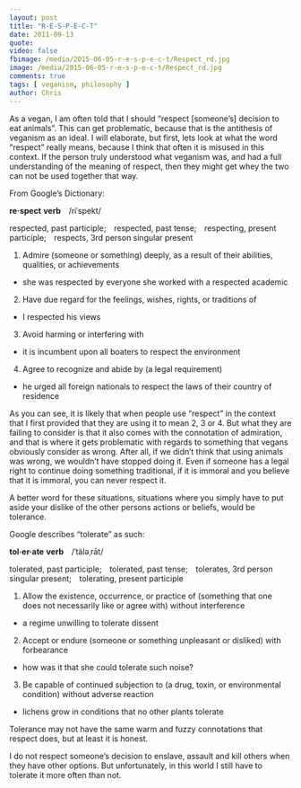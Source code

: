 ```yaml
---
layout: post
title: "R-E-S-P-E-C-T"
date: 2011-09-13
quote: 
video: false
fbimage: /media/2015-06-05-r-e-s-p-e-c-t/Respect_rd.jpg
image: /media/2015-06-05-r-e-s-p-e-c-t/Respect_rd.jpg
comments: true
tags: [ veganism, philosophy ]
author: Chris
---
```


As a vegan, I am often told that I should “respect [someone’s] decision to eat animals”.  This can get problematic, because that is the antithesis of veganism as an ideal.  I will elaborate, but first, lets look at what the word “respect” really means, because I think that often it is misused in this context.  If the person truly understood what veganism was, and had a full understanding of the meaning of respect, then they might get whey the two can not be used together that way.

From Google’s Dictionary:

**re·spect**
**verb** /riˈspekt/

respected, past participle; respected, past tense; respecting, present participle; respects, 3rd person singular present

  1. Admire (someone or something) deeply, as a result of their abilities, qualities, or achievements 
   * she was respected by everyone she worked with a respected academic
  2. Have due regard for the feelings, wishes, rights, or traditions of 
   * I respected his views
  3. Avoid harming or interfering with 
   * it is incumbent upon all boaters to respect the environment
  4. Agree to recognize and abide by (a legal requirement)
   * he urged all foreign nationals to respect the laws of their country of residence

As you can see, it is likely that when people use “respect” in the context that I first provided that they are using it to mean 2, 3 or 4.  But what they are failing to consider is that it also comes with the connotation of admiration, and that is where it gets problematic with regards to something that vegans obviously consider as wrong. After all, if we didn’t think that using animals was wrong, we wouldn’t have stopped doing it.  Even if someone has a legal right to continue doing something traditional, if it is immoral and you believe that it is immoral, you can never respect it.

A better word for these situations, situations where you simply have to put aside your dislike of the other persons actions or beliefs, would be tolerance.

Google describes “tolerate” as such:

**tol·er·ate**
**verb** /ˈtäləˌrāt/

tolerated, past participle; tolerated, past tense; tolerates, 3rd person singular present; tolerating, present participle

  1. Allow the existence, occurrence, or practice of (something that one does not necessarily like or agree with) without interference 
   * a regime unwilling to tolerate dissent
  2. Accept or endure (someone or something unpleasant or disliked) with forbearance 
   * how was it that she could tolerate such noise?
  3. Be capable of continued subjection to (a drug, toxin, or environmental condition) without adverse reaction
   * lichens grow in conditions that no other plants tolerate

Tolerance may not have the same warm and fuzzy connotations that respect does, but at least it is honest.

I do not respect someone’s decision to enslave, assault and kill others when they have other options.  But unfortunately, in this world I still have to tolerate it more often than not.
